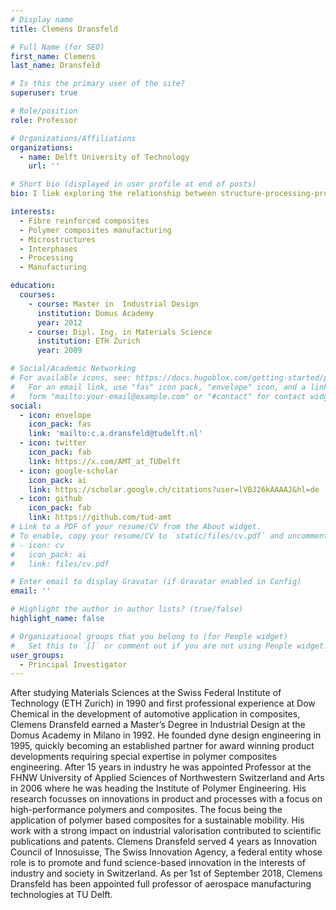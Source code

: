 ```yaml
---
# Display name
title: Clemens Dransfeld

# Full Name (for SEO)
first_name: Clemens
last_name: Dransfeld

# Is this the primary user of the site?
superuser: true

# Role/position
role: Professor

# Organizations/Affiliations
organizations:
  - name: Delft University of Technology
    url: ''

# Short bio (displayed in user profile at end of posts)
bio: I liek exploring the relationship between structure-processing-property relationship of architected materials.

interests:
  - Fibre reinforced composites
  - Polymer composites manufacturing
  - Microstructures
  - Interphases
  - Processing
  - Manufacturing

education:
  courses:
    - course: Master in  Industrial Design
      institution: Domus Academy
      year: 2012
    - course: Dipl. Ing. in Materials Science
      institution: ETH Zurich
      year: 2009

# Social/Academic Networking
# For available icons, see: https://docs.hugoblox.com/getting-started/page-builder/#icons
#   For an email link, use "fas" icon pack, "envelope" icon, and a link in the
#   form "mailto:your-email@example.com" or "#contact" for contact widget.
social:
  - icon: envelope
    icon_pack: fas
    link: 'mailto:c.a.dransfeld@tudelft.nl'
  - icon: twitter
    icon_pack: fab
    link: https://x.com/AMT_at_TUDelft
  - icon: google-scholar
    icon_pack: ai
    link: https://scholar.google.ch/citations?user=lVBJ26kAAAAJ&hl=de
  - icon: github
    icon_pack: fab
    link: https://github.com/tud-amt
# Link to a PDF of your resume/CV from the About widget.
# To enable, copy your resume/CV to `static/files/cv.pdf` and uncomment the lines below.
# - icon: cv
#   icon_pack: ai
#   link: files/cv.pdf

# Enter email to display Gravatar (if Gravatar enabled in Config)
email: ''

# Highlight the author in author lists? (true/false)
highlight_name: false

# Organizational groups that you belong to (for People widget)
#   Set this to `[]` or comment out if you are not using People widget.
user_groups:
  - Principal Investigator
---
```


After studying Materials Sciences at the Swiss Federal Institute of Technology (ETH Zurich) in 1990 and first professional experience at Dow Chemical in the development of automotive application in composites, Clemens Dransfeld earned a Master’s Degree in Industrial Design at the Domus Academy in Milano in 1992. He founded dyne design engineering in 1995, quickly becoming an established partner for award winning product developments requiring special expertise in polymer composites engineering. After 15 years in industry he was appointed Professor at the FHNW University of Applied Sciences of Northwestern Switzerland and Arts in 2006 where he was heading the Institute of Polymer Engineering. His research focusses on innovations in product and processes with a focus on high-performance polymers and composites. The focus being the application of polymer based composites for a sustainable mobility. His work with a strong impact on industrial valorisation contributed to scientific publications and patents. Clemens Dransfeld served 4 years as  Innovation Council of Innosuisse, The Swiss Innovation Agency, a federal entity whose role is to promote and fund science-based innovation in the interests of industry and society in Switzerland. As per 1st of September 2018, Clemens Dransfeld has been appointed full professor of aerospace manufacturing technologies at TU Delft.

